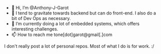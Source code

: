 - 👋 Hi, I’m @Anthony-J-Garot
- 👀 I tend to gravitate towards backend but can do front-end. I also do a bit of Dev Ops as necessary.
- 🌱 I’m currently doing a lot of embedded systems, which offers interesting challenges.
- 📫 How to reach me tone[dot]garot@gmail[.]com

I don't really post a lot of personal repos. Most of what I do is for work. :/

<!---
Anthony-J-Garot/Anthony-J-Garot is a ✨ special ✨ repository because its `README.md` (this file) appears on your GitHub profile.
You can click the Preview link to take a look at your changes.
--->
